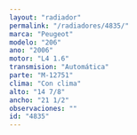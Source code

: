 ```yaml
---
layout: "radiador"
permalink: "/radiadores/4835/"
marca: "Peugeot"
modelo: "206"
ano: "2006"
motor: "L4 1.6"
transmision: "Automática"
parte: "M-12751"
clima: "Con clima"
alto: "14 7/8"
ancho: "21 1/2"
observaciones: ""
id: "4835"
---
```


